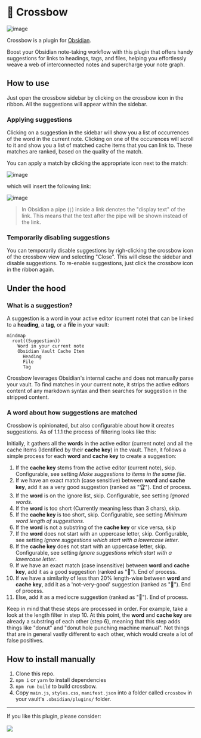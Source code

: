 # 🏹 Crossbow

![image](https://user-images.githubusercontent.com/38029550/229279990-f10723bc-380e-4e29-b4f2-47f9b8a5beb9.png)

Crossbow is a plugin for [Obsidian](https://obsidian.md).

Boost your Obsidian note-taking workflow with this plugin that offers handy suggestions for links to headings, tags, and files, helping you effortlessly weave a web of interconnected notes and supercharge your note graph.

## How to use

Just open the crossbow sidebar by clicking on the crossbow icon in the ribbon. All the suggestions will appear within the sidebar.

### Applying suggestions

Clicking on a suggestion in the sidebar will show you a list of occurrences of the word in the current note.
Clicking on one of the occurences will scroll to it and show you a list of matched cache items that you can link to. These matches are ranked, based on the quality of the match.

You can apply a match by clicking the appropriate icon next to the match:

![image](https://user-images.githubusercontent.com/38029550/236627426-d4d44d7d-f8e4-4d0d-b291-9ec6aa281ee6.png)

which will insert the following link:

![image](https://user-images.githubusercontent.com/38029550/229280048-fe7a8e31-8cbf-4090-a7f0-4bf0b83814d7.png)

> In Obsidian a pipe (`|`) inside a link denotes the "display text" of the link. This means that the text after the pipe will be shown instead of the link.

### Temporarily disabling suggestions

You can temporarily disable suggestions by righ-clicking the crossbow icon of the crossbow view and selecting "Close". This will close the sidebar and disable suggestions. To re-enable suggestions, just click the crossbow icon in the ribbon again.

## Under the hood

### What is a suggestion?

A suggestion is a word in your active editor (current note) that can be linked to a **heading**, a **tag**, or a **file** in your vault:

```mermaid
mindmap
  root((Suggestion))
    Word in your current note
    Obsidian Vault Cache Item
      Heading
      File
      Tag
```

Crossbow leverages Obsidian's internal cache and does not manually parse your vault.
To find matches in your current note, it strips the active editors content of any markdown syntax and then searches for suggestion in the stripped content.

### A word about how suggestions are matched

Crossbow is opinionated, but also configurable about how it creates suggestions.
As of 1.1.1 the process of filtering looks like this:

Initially, it gathers all the **word**s in the active editor (current note) and all the cache items (Identified by their **cache key**) in the vault.
Then, it follows a simple process for each **word** and **cache key** to create a suggestion:

1. If the **cache key** stems from the active editor (current note), skip. Configurable, see setting _Make suggestions to items in the same file_.
2. If we have an exact match (case sensitive) between **word** and **cache key**, add it as a very good suggestion (ranked as "🏆"). End of process.
3. If the **word** is on the ignore list, skip. Configurable, see setting _Ignored words_.
4. If the **word** is too short (Currently meaning less than 3 chars), skip.
5. If the **cache key** is too short, skip. Configurable, see setting _Minimum word length of suggestions_.
6. If the **word** is not a substring of the **cache key** or vice versa, skip
7. If the **word** does not start with an uppercase letter, skip. Configurable, see setting _Ignore suggestions which start with a lowercase letter_.
8. If the **cache key** does not start with an uppercase letter, skip. Configurable, see setting _Ignore suggestions which start with a lowercase letter_.
9. If we have an exact match (case insensitive) between **word** and **cache key**, add it as a good suggestion (ranked as "🥇"). End of process.
10. If we have a similarity of less than 20% length-wise between **word** and **cache key**, add it as a 'not-very-good' suggestion (ranked as "🥉"). End of process.
11. Else, add it as a mediocre suggestion (ranked as "🥈"). End of process.

Keep in mind that these steps are processed in order. For example, take a look at the length filter in step 10. At this point, the **word** and **cache key** are already a substring of each other (step 6), meaning that this step adds things like "donut" and "donut hole punching machine manual". Not things that are in general vastly different to each other, which would create a lot of false positives.

## How to install manually

1. Clone this repo.
2. `npm i` or `yarn` to install dependencies
3. `npm run build` to build crossbow.
4. Copy `main.js`, `styles.css`, `manifest.json` into a folder called `crossbow` in your vault's `.obsidian/plugins/` folder.

<hr/>
If you like this plugin, please consider:
<br/>
<br/>
<a href="https://www.buymeacoffee.com/shoedler"><img src="https://img.buymeacoffee.com/button-api/?text=Buy me a beer&emoji=🍺&slug=shoedler&button_colour=ffffff&font_colour=000000&font_family=Lato&outline_colour=000000&coffee_colour=FFDD00" /></a>
